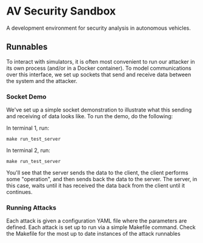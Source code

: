 # AV Security Sandbox

A development environment for security analysis in autonomous vehicles.


## Runnables

To interact with simulators, it is often most convenient to run our attacker in its own process (and/or in a Docker container). To model communications over this interface, we set up sockets that send and receive data between the system and the attacker.


### Socket Demo

We've set up a simple socket demonstration to illustrate what this sending and receiving of data looks like. To run the demo, do the following:

In terminal 1, run:
```
make run_test_server
```

In terminal 2, run:
```
make run_test_server
```

You'll see that the server sends the data to the client, the client performs some "operation", and then sends back the data to the server. The server, in this case, waits until it has received the data back from the client until it continues.


### Running Attacks

Each attack is given a configuration YAML file where the parameters are defined. Each attack is set up to run via a simple Makefile command. Check the Makefile for the most up to date instances of the attack runnables